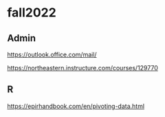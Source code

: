# fall2022

## Admin
https://outlook.office.com/mail/ 

https://northeastern.instructure.com/courses/129770 

## R

https://epirhandbook.com/en/pivoting-data.html
